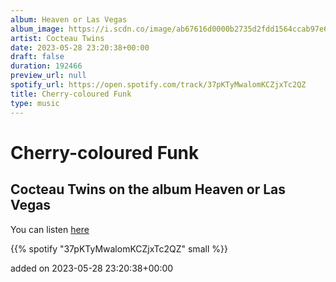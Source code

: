 ```yaml
---
album: Heaven or Las Vegas
album_image: https://i.scdn.co/image/ab67616d0000b2735d2fdd1564ccab97e60c656f
artist: Cocteau Twins
date: 2023-05-28 23:20:38+00:00
draft: false
duration: 192466
preview_url: null
spotify_url: https://open.spotify.com/track/37pKTyMwalomKCZjxTc2QZ
title: Cherry-coloured Funk
type: music
---
```



# Cherry-coloured Funk

## Cocteau Twins on the album Heaven or Las Vegas

You can listen [here](https://open.spotify.com/track/37pKTyMwalomKCZjxTc2QZ)

{{% spotify "37pKTyMwalomKCZjxTc2QZ" small %}}

added on 2023-05-28 23:20:38+00:00